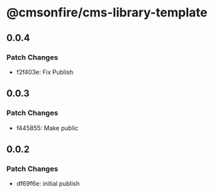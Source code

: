 # @cmsonfire/cms-library-template

## 0.0.4

### Patch Changes

- f2f403e: Fix Publish

## 0.0.3

### Patch Changes

- f445855: Make public

## 0.0.2

### Patch Changes

- df69f6e: initial publish
